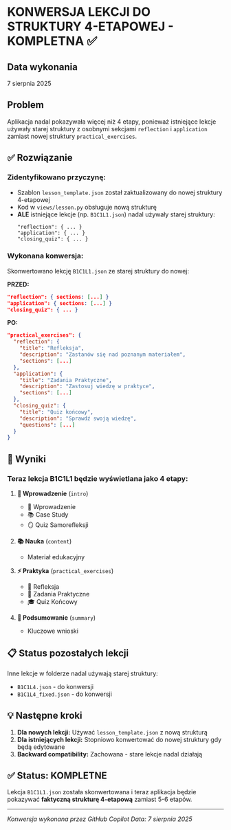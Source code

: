 # KONWERSJA LEKCJI DO STRUKTURY 4-ETAPOWEJ - KOMPLETNA ✅

## Data wykonania
7 sierpnia 2025

## Problem
Aplikacja nadal pokazywała więcej niż 4 etapy, ponieważ istniejące lekcje używały starej struktury z osobnymi sekcjami `reflection` i `application` zamiast nowej struktury `practical_exercises`.

## ✅ Rozwiązanie

### **Zidentyfikowano przyczynę:**
- Szablon `lesson_template.json` został zaktualizowany do nowej struktury 4-etapowej
- Kod w `views/lesson.py` obsługuje nową strukturę
- **ALE** istniejące lekcje (np. `B1C1L1.json`) nadal używały starej struktury:
  ```
  "reflection": { ... }
  "application": { ... }
  "closing_quiz": { ... }
  ```

### **Wykonana konwersja:**
Skonwertowano lekcję `B1C1L1.json` ze starej struktury do nowej:

**PRZED:**
```json
"reflection": { sections: [...] }
"application": { sections: [...] }
"closing_quiz": { ... }
```

**PO:**
```json
"practical_exercises": {
  "reflection": {
    "title": "Refleksja",
    "description": "Zastanów się nad poznanym materiałem",
    "sections": [...]
  },
  "application": {
    "title": "Zadania Praktyczne", 
    "description": "Zastosuj wiedzę w praktyce",
    "sections": [...]
  },
  "closing_quiz": {
    "title": "Quiz końcowy",
    "description": "Sprawdź swoją wiedzę",
    "questions": [...]
  }
}
```

## 🎯 Wyniki

### **Teraz lekcja B1C1L1 będzie wyświetlana jako 4 etapy:**

1. **🎯 Wprowadzenie** (`intro`)
   - 📖 Wprowadzenie
   - 📚 Case Study  
   - 🪞 Quiz Samorefleksji

2. **📚 Nauka** (`content`) 
   - Materiał edukacyjny

3. **⚡ Praktyka** (`practical_exercises`)
   - 📝 Refleksja
   - 🎯 Zadania Praktyczne
   - 🎓 Quiz Końcowy

4. **📝 Podsumowanie** (`summary`)
   - Kluczowe wnioski

## 📋 Status pozostałych lekcji

Inne lekcje w folderze nadal używają starej struktury:
- `B1C1L4.json` - do konwersji
- `B1C1L4_fixed.json` - do konwersji

## 💡 Następne kroki

1. **Dla nowych lekcji:** Używać `lesson_template.json` z nową strukturą
2. **Dla istniejących lekcji:** Stopniowo konwertować do nowej struktury gdy będą edytowane
3. **Backward compatibility:** Zachowana - stare lekcje nadal działają

## ✅ Status: KOMPLETNE

Lekcja `B1C1L1.json` została skonwertowana i teraz aplikacja będzie pokazywać **faktyczną strukturę 4-etapową** zamiast 5-6 etapów.

---
*Konwersja wykonana przez GitHub Copilot*
*Data: 7 sierpnia 2025*
